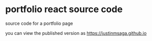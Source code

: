 # portfolio react source code
source code for a portfolio page

you can view the published version as https://justinmsaga.github.io
